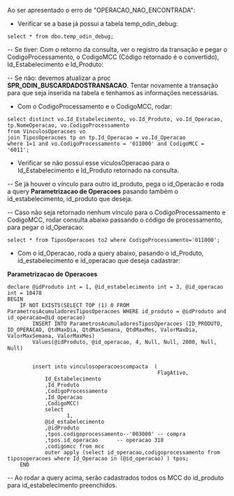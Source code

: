 Ao ser apresentado o erro de "OPERACAO_NAO_ENCONTRADA":

- Verificar se a base já possui a tabela temp_odin_debug:
```
select * from dbo.temp_odin_debug;
```

-- Se tiver: Com o retorno da consulta, ver o registro da transação e pegar o CodigoProcessamento, o CodigoMCC (Código retornado é o convertido), Id_Estabelecimento e Id_Produto:

-- Se não: devemos atualizar a proc **SPR_ODIN_BUSCARDADOSTRANSACAO**. Tentar novamente a transação para que seja inserida na tabela e tenhamos as informações necessárias.

- Com o CodigoProcessamento e o CodigoMCC, rodar:
```
select distinct vo.Id_Estabelecimento, vo.Id_Produto, vo.Id_Operacao, tp.NomeOperacao, vo.CodigoProcessamento
from VinculosOperacoes vo
join TiposOperacoes tp on tp.Id_Operacao = vo.Id_Operacao
where 1=1 and vo.CodigoProcessamento = '011000' and CodigoMCC = '6011';
```

- Verificar se não possui esse vículosOperacao para o Id_Estabelecimento e Id_Produto retornado na consulta. 

-- Se já houver o vínculo para outro id_produto, pega o id_Operacão e roda a query **Parametrizacao de Operacoes** pasando também o id_estabelecimento, id_produto que deseja.  

-- Caso não seja retornado nenhum vínculo para o CodigoProcessamento e CodigoMCC, rodar consulta abaixo passando o código de processamento, para pegar o id_Operacao:
```
select * from TiposOperacoes to2 where CodigoProcessamento='011000';
```

- Com o id_Operacao, roda a query abaixo, pasando o id_Produto, id_estabelecimento e id_operacao que deseja cadastrar:

**Parametrizacao de Operacoes**
```
declare @idProduto int = 1, @id_estabelecimento int = 3, @id_operacao int = 10478
BEGIN	
    IF NOT EXISTS(SELECT TOP (1) 0 FROM ParametrosAcumuladoresTiposOperacoes WHERE id_produto = @idProduto and id_operacao=@id_operacao)
		INSERT INTO ParametrosAcumuladoresTiposOperacoes (ID_PRODUTO, ID_OPERACAO, QtdMaxDia, QtdMaxSemana, QtdMaxMes, ValorMaxDia, ValorMaxSemana, ValorMaxMes)
		Values(@idProduto, @id_operacao, 4, Null, Null, 2000, Null, Null)


		insert into vinculosoperacoescompacta  (
		                                        FlagAtivo,
			Id_Estabelecimento
			,Id_Produto
			,CodigoProcessamento
			,Id_Operacao
			,CodigoMCC)
			select
			       1,
			@id_estabelecimento
			,@idProduto
			,tpos.codigoprocessamento--'003000' -- compra
			,tpos.id_operacao      -- operacao 318
			,codigomcc from mcc
			outer apply (select id_operacao,codigoprocessamento from tiposoperacoes where Id_Operacao in (@id_operacao) ) tpos;
	END
```
-- Ao rodar a query acima, serão cadastrados todos os MCC do id_produto para id_estabelecimento preenchidos.